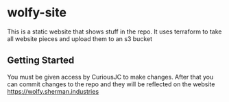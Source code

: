 # wolfy-site

This is a static website that shows stuff in the repo. It uses terraform to take all website pieces and upload them to an s3 bucket

## Getting Started

You must be given access by CuriousJC to make changes. After that you can commit changes to the repo and they will be reflected on the website https://wolfy.sherman.industries
